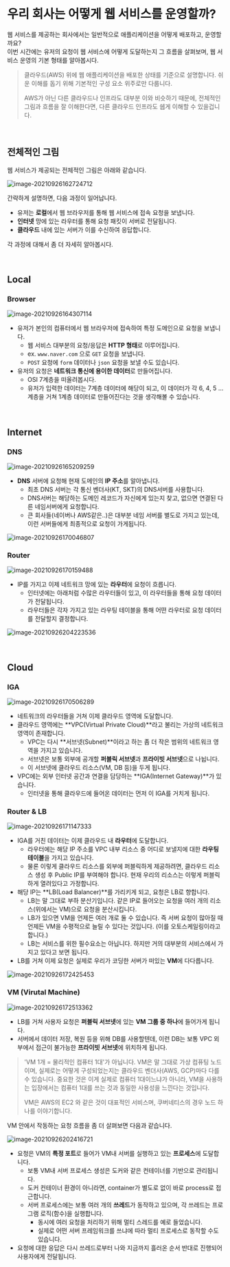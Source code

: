 # 우리 회사는 어떻게 웹 서비스를 운영할까?

웹 서비스를 제공하는 회사에서는 일반적으로 애플리케이션을 어떻게 배포하고, 운영할까요?  
이번 시간에는 유저의 요청이 웹 서비스에 어떻게 도달하는지 그 흐름을 살펴보며, 웹 서비스 운영의 기본 형태를 알아봅시다.

> 클라우드(AWS) 위에 웹 애플리케이션을 배포한 상태를 기준으로 설명합니다. 쉬운 이해를 돕기 위해 기본적인 구성 요소 위주로만 다룹니다. 
>
> AWS가 아닌 다른 클라우드나 인프라도 대부분 이와 비슷하기 때문에, 전체적인 그림과 흐름을 잘 이해한다면, 다른 클라우드 인프라도 쉡게 이해할 수 있을겁니다.

<br>

## 전체적인 그림

웹 서비스가 제공되는 전체적인 그림은 아래와 같습니다.

![image-20210926162724712](../images/image-20210926162724712.png)

간략하게 설명하면, 다음 과정이 일어납니다.

- 유저는 **로컬**에서 웹 브라우저를 통해 웹 서비스에 접속 요청을 보냅니다.
- **인터넷** 망에 있는 라우터를 통해 요청 패킷이 서버로 전달됩니다.
- **클라우드** 내에 있는 서버가 이를 수신하여 응답합니다.

각 과정에 대해서 좀 더 자세히 알아봅시다.

<br>

## Local

### Browser

![image-20210926164307114](../images/image-20210926164307114.png)

- 유저가 본인의 컴퓨터에서 웹 브라우저에 접속하여 특정 도메인으로 요청을 보냅니다.
    - 웹 서비스 대부분의 요청/응답은 **HTTP 형태**로 이루어집니다.
    - ex. `www.naver.com` 으로 `GET` 요청을 보냅니다.
    - `POST` 요청에 `form` 데이터나 `json` 요청을 보낼 수도 있습니다.
- 유저의 요청은 **네트워크 통신에 용이한 데이터**로 만들어집니다. 
    - OSI 7계층을 떠올려봅시다.
    - 유저가 입력한 데이터는 7계층 데이터에 해당이 되고, 이 데이터가 각 6, 4, 5 ... 계층을 거쳐 1계층 데이터로 만들어진다는 것을 생각해볼 수 있습니다.

<br>

## Internet

### DNS

![image-20210926165209259](../images/image-20210926165209259.png)

- **DNS** 서버에 요청해 현재 도메인의 **IP 주소**를 알아냅니다.
    - 최초 DNS 서버는 각 통신 벤더사(KT, SKT)의 DNS서버를 사용합니다.
    - DNS서버는 해당하는 도메인 레코드가 자신에게 있는지 찾고, 없으면 연결된 다른 네임서버에게 요청합니다.
    - 큰 회사들(네이버나 AWS같은..)은 대부분 네임 서버를 별도로 가지고 있는데, 이런 서버들에게 최종적으로 요청이 가게됩니다.

![image-20210926170046807](../images/image-20210926170046807.png)

### Router

![image-20210926170159488](../images/image-20210926170159488.png)

- IP를 가지고 이제 네트워크 망에 있는 **라우터**에 요청이 흐릅니다.
    - 인터넷에는 아래처럼 수많은 라우터들이 있고, 이 라우터들을 통해 요청 데이터가 전달됩니다.
    - 라우터들은 각자 가지고 있는 라우팅 테이블을 통해 어떤 라우터로 요청 데이터를 전달할지 결정합니다.

![image-20210926204223536](../images/image-20210926204223536.png)

<br>

## Cloud

### IGA

![image-20210926170506289](../images/image-20210926170506289.png)

- 네트워크의 라우터들을 거쳐 이제 클라우드 영역에 도달합니다.
- 클라우드 영역에는 **VPC(Virtual Private Cloud)**라고 불리는 가상의 네트워크 영역이 존재합니다.
    - VPC는 다시 **서브넷(Subnet)**이라고 하는 좀 더 작은 범위의 네트워크 영역을 가지고 있습니다.
    - 서브넷은 보통 외부에 공개할 **퍼블릭 서브넷**과 **프라이빗 서브넷**으로 나뉩니다.
    - 이 서브넷에 클라우드 리소스(VM, DB 등)을 두게 됩니다.
- VPC에는 외부 인터넷 공간과 연결을 담당하는 **IGA(Internet Gateway)**가 있습니다.
    - 인터넷을 통해 클라우드에 들어온 데이터는 먼저 이 IGA를 거치게 됩니다. 



### Router & LB

![image-20210926171147333](../images/image-20210926171147333.png)

- IGA를 거친 데이터는 이제 클라우드 내 **라우터**에 도달합니다. 
    - 라우터에는 해당 IP 주소를 VPC 내부 리소스 중 어디로 보낼지에 대한 **라우팅 테이블**을 가지고 있습니다.
    - 물론 이렇게 클라우드 리소스를 외부에 퍼블릭하게 제공하려면, 클라우드 리소스 생성 후 Public IP를 부여해야 합니다. 현재 우리의 리소스는 이렇게 퍼블릭하게 열려있다고 가정합니다.
- 해당 IP는 **LB(Load Balancer)**를 가리키게 되고, 요청은 LB로 향합니다.
    - LB는 말 그대로 부하 분산기입니다. 같은 IP로 들어오는 요청을 여러 개의 리소스(위에서는 VM)으로 요청을 분산시킵니다.
    - LB가 있으면 VM을 언제든 여러 개로 둘 수 있습니다. 즉 서버 요청이 많아질 때 언제든 VM을 수평적으로 늘릴 수 있다는 것입니다. (이를 오토스케일링이라고 합니다.)
    - LB는 서비스를 위한 필수요소는 아닙니다. 하지만 거의 대부분의 서비스에서 가지고 있다고 보면 됩니다.
- LB를 거쳐 이제 요청은 실제로 우리가 코딩한 서버가 떠있는 **VM**에 다다릅니다.

![image-20210926172425453](../images/image-20210926172425453.png)



### VM (Virutal Machine)

![image-20210926172513362](../images/image-20210926172513362.png)

- LB를 거쳐 사용자 요청은 **퍼블릭 서브넷**에 있는 **VM 그룹 중 하나**에 들어가게 됩니다.
- 서버에서 데이터 저장, 복원 등을 위해 DB를 사용할텐데, 이런 DB는 보통 VPC 외부에서 접근이 불가능한 **프라이빗 서브넷**에 위치하게 됩니다.

> 'VM 1개 = 물리적인 컴퓨터 1대'가 아닙니다. VM은 말 그대로 가상 컴퓨팅 노드이며, 실제로는 어떻게 구성되었는지는 클라우드 벤더사(AWS, GCP)마다 다를 수 있습니다. 중요한 것은 이게 실제로 컴퓨터 1대이느냐가 아니라, VM을 사용하는 입장에서는 컴퓨터 1대를 쓰는 것과 동일한 사용성을 느낀다는 것입니다.
>
> VM은 AWS의 EC2 와 같은 것이 대표적인 서비스며, 쿠버네티스의 경우 노드 하나를 이야기합니다.

VM 안에서 작동하는 요청 흐름을 좀 더 살펴보면 다음과 같습니다.

![image-20210926202416721](../images/image-20210926202416721.png)

- 요청은 VM의 **특정 포트**로 들어가 VM내 서버를 실행하고 있는 **프로세스**에 도달합니다.
    - 보통 VM내 서버 프로세스 생성은 도커와 같은 컨테이너를 기반으로 관리됩니다.
    - 도커 컨테이너 환경이 아니라면, container가 별도로 없이 바로 process로 접근합니다.
  - 서버 프로세스에는 보통 여러 개의 **쓰레드**가 동작하고 있으며, 각 쓰레드는 프로그램 로직(함수)을 실행합니다.
    - 동시에 여러 요청을 처리하기 위해 멀티 스레드를 예로 들었습니다.
    - 실제로 어떤 서버 프레임워크를 쓰냐에 따라 멀티 프로세스로 동작할 수도 있습니다. 
- 요청에 대한 응답은 다시 쓰레드로부터 나와 지금까지 흘러온 순서 반대로 진행되어 사용자에게 전달됩니다.

<br>


